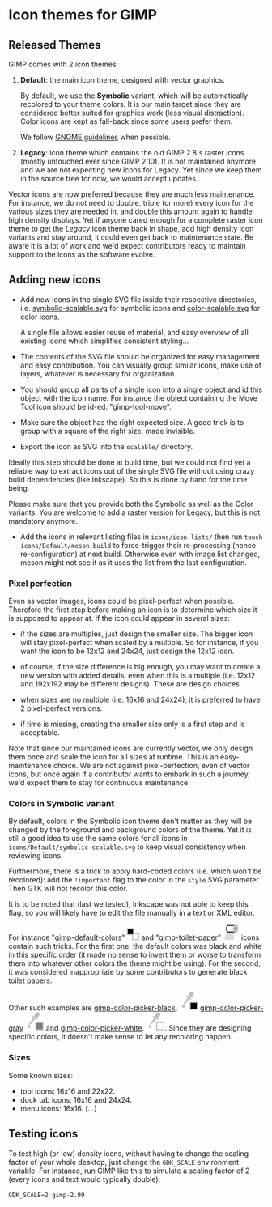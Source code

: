 # Icon themes for GIMP

## Released Themes

GIMP comes with 2 icon themes:

1. **Default**: the main icon theme, designed with vector graphics.
   
   By default, we use the **Symbolic** variant, which will be
   automatically recolored to your theme colors. It is our
   main target since they are considered better suited for
   graphics work (less visual distraction). Color icons are kept as
   fall-back since some users prefer them.

   We follow [GNOME
   guidelines](https://developer.gnome.org/hig/guidelines/ui-icons.html)
   when possible.

2. **Legacy**: icon theme which contains the old GIMP 2.8's raster
   icons (mostly untouched ever since GIMP 2.10). It is not maintained
   anymore and we are not expecting new icons for Legacy. Yet since we
   keep them in the source tree for now, we would accept updates.

Vector icons are now preferred because they are much less maintenance.
For instance, we do not need to double, triple (or more) every icon for
the various sizes they are needed in, and double this amount again to
handle high density displays.
Yet if anyone cared enough for a complete raster icon theme to get the
*Legacy* icon theme back in shape, add high density icon variants and
stay around, it could even get back to maintenance state. Be aware it is
a lot of work and we'd expect contributors ready to maintain support to
the icons as the software evolve.

## Adding new icons

- Add new icons in the single SVG file inside their respective
  directories, i.e.
  [symbolic-scalable.svg](/icons/Default/symbolic-scalable.svg) for
  symbolic icons and
  [color-scalable.svg](icons/Default/color-scalable.svg) for color icons.

  A single file allows easier reuse of material, and easy overview of
  all existing icons which simplifies consistent styling…

- The contents of the SVG file should be organized for easy management
  and easy contribution. You can visually group similar icons, make use
  of layers, whatever is necessary for organization.

- You should group all parts of a single icon into a single object and
  id this object with the icon name. For instance the object containing
  the Move Tool icon should be id-ed: "gimp-tool-move".

- Make sure the object has the right expected size. A good trick is to
  group with a square of the right size, made invisible.

- Export the icon as SVG into the `scalable/` directory.

Ideally this step should be done at build time, but we could not find
yet a reliable way to extract icons out of the single SVG file without
using crazy build dependencies (like Inkscape). So this is done by hand
for the time being.

Please make sure that you provide both the Symbolic as well as the Color
variants. You are welcome to add a raster version for Legacy, but this is
not mandatory anymore.

- Add the icons in relevant listing files in `icons/icon-lists/` then run
  `touch icons/Default/meson.build` to force-trigger their re-processing
  (hence re-configuration) at next build. Otherwise even with image list
  changed, meson might not see it as it uses the list from the last configuration.

### Pixel perfection

Even as vector images, icons could be pixel-perfect when possible.
Therefore the first step before making an icon is to determine which
size it is supposed to appear at.
If the icon could appear in several sizes:

- if the sizes are multiples, just design the smaller size. The bigger
icon will stay pixel-perfect when scaled by a multiple. So for instance,
if you want the icon to be 12x12 and 24x24, just design the 12x12 icon.

- of course, if the size difference is big enough, you may want to
create a new version with added details, even when this is a multiple
(i.e. 12x12 and 192x192 may be different designs). These are design
choices.

- when sizes are no multiple (i.e. 16x16 and 24x24), it is preferred to
have 2 pixel-perfect versions.

- if time is missing, creating the smaller size only is a first step
and is acceptable.

Note that since our maintained icons are currently vector, we only
design them once and scale the icon for all sizes at runtime. This is an
easy-maintenance choice. We are not against pixel-perfection, even of
vector icons, but once again if a contributor wants to embark in such a
journey, we'd expect them to stay for continuous maintenance.

### Colors in Symbolic variant

By default, colors in the Symbolic icon theme don't matter as they will
be changed by the foreground and background colors of the theme. Yet it
is still a good idea to use the same colors for all icons in
`icons/Default/symbolic-scalable.svg` to keep visual consistency when
reviewing icons.

Furthermore, there is a trick to apply hard-coded colors (i.e. which
won't be recolored): add the `!important` flag to the color in the
`style` SVG parameter. Then GTK will not recolor this color.

It is to be noted that (last we tested), Inkscape was not able to keep
this flag, so you will likely have to edit the file manually in a text
or XML editor.

For instance
"[gimp-default-colors](icons/Default/scalable/gimp-default-colors-symbolic.svg)"
![gimp-default-colors](icons/Default/scalable/gimp-default-colors-symbolic.svg)
and
"[gimp-toilet-paper](icons/Default/scalable/gimp-toilet-paper-symbolic.svg)"
![gimp-toilet-paper](icons/Default/scalable/gimp-toilet-paper-symbolic.svg)
icons contain such tricks.
For the first one, the default colors was black and white in this
specific order (it made no sense to invert them or worse to transform
them into whatever other colors the theme might be using). For the
second, it was considered inappropriate by some contributors to generate
black toilet papers.

Other such examples are
[gimp-color-picker-black](icons/Default/scalable/gimp-color-picker-black-symbolic.svg),
![gimp-color-picker-black](icons/Default/scalable/gimp-color-picker-black-symbolic.svg)
[gimp-color-picker-gray](icons/Default/scalable/gimp-color-picker-gray-symbolic.svg)
![gimp-color-picker-gray](icons/Default/scalable/gimp-color-picker-gray-symbolic.svg)
and
[gimp-color-picker-white](icons/Default/scalable/gimp-color-picker-white-symbolic.svg).
![gimp-color-picker-white](icons/Default/scalable/gimp-color-picker-white-symbolic.svg).
Since they are designing specific colors, it doesn't make sense to let
any recoloring happen.

### Sizes

Some known sizes:

- tool icons: 16x16 and 22x22.
- dock tab icons: 16x16 and 24x24.
- menu icons: 16x16.
[…]

## Testing icons

To test high (or low) density icons, without having to change the
scaling factor of your whole desktop, just change the `GDK_SCALE`
environment variable.
For instance, run GIMP like this to simulate a scaling factor of 2
(every icons and text would typically double):

    GDK_SCALE=2 gimp-2.99
